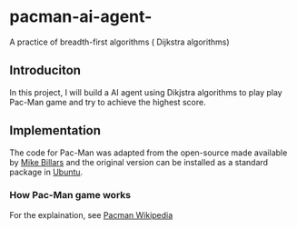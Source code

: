 # pacman-ai-agent-
A practice of breadth-first algorithms ( Dijkstra algorithms) 
## Introduciton
In this project, I will build a AI agent using Dikjstra algorithms to play play Pac-Man game and try to achieve the highest score.

## Implementation
The code for Pac-Man was adapted from the open-source made available by [Mike Billars](https://sites.google.com/site/doctormike/pacman.html) and the original version can be installed as a standard package in [Ubuntu](https://packages.ubuntu.com/xenial/games/pacman4console).

### How Pac-Man game works
For the explaination, see [Pacman Wikipedia](https://en.wikipedia.org/wiki/Pac-Man)
